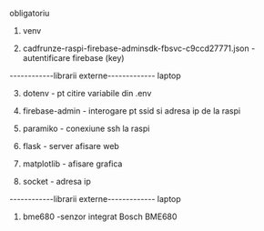 obligatoriu
1. venv

2. cadfrunze-raspi-firebase-adminsdk-fbsvc-c9ccd27771.json - autentificare firebase (key)


------------librarii externe------------- laptop

3. dotenv - pt citire variabile din .env


4. firebase-admin - interogare pt ssid si adresa ip de la raspi

5. paramiko - conexiune ssh la raspi

6. flask - server afisare web

7. matplotlib - afisare grafica

8. socket - adresa ip

------------librarii externe------------- laptop
1. bme680 -senzor integrat Bosch BME680